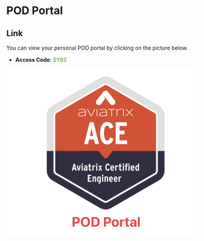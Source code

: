 # POD Portal

## Link
You can view your personal POD portal by clicking on the picture below.

- **Access Code**: <span style='color:#479608'>SY6S</span>

<a href="https://portal.ace.aviatrixlab.com/ " target="_blank">

![My image](images/pod.png)

</a>
